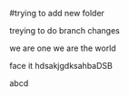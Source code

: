 #trying to add new folder

treying to do branch changes

we are one
we are the world

face it
hdsakjgdksahbaDSB

abcd